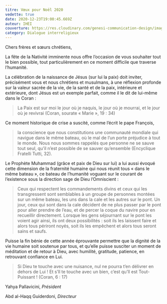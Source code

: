 ```yaml
---
titre: Vœux pour Noël 2020
vedette: true
date: 2020-12-23T19:00:45.669Z
auteur: IHEI
couverture: https://res.cloudinary.com/genesi-communication-design/image/upload/v1608806733/ihei/couvertures/Icone_nativite-christ_dkmpzm.jpg
category: Dialogue interreligieux
---
```

Chers frères et sœurs chrétiens,

La fête de la Nativité imminente nous offre l’occasion de vous souhaiter tout le bien possible, tout particulièrement en ce moment difficile que traverse l’humanité.

La célébration de la naissance de Jésus (sur lui la paix) doit inviter, précisément vous et nous chrétiens et musulmans, à une réflexion profonde sur la valeur sacrée de la vie, de la santé et de la paix, intérieure et extérieure, dont Jésus est un exemple parfait, comme il le dit de lui-même dans le Coran&nbsp;:

> La Paix est sur moi le jour où je naquis, le jour où je mourrai, et le jour où je revivrai (Coran, sourate «&nbsp;Marie&nbsp;», 19&nbsp;: 34)

Ce moment historique de crise a suscité, comme l’écrit le pape François,

> la conscience que nous constitutions une communauté mondiale qui navigue dans le même bateau, où le mal de l’un porte préjudice à tout le monde. Nous nous sommes rappelés que personne ne se sauve tout seul, qu’il n’est possible de se sauver qu’ensemble (Encyclique Fratelli Tutti, 32).

Le Prophète Muhammad (grâce et paix de Dieu sur lui) a lui aussi évoqué cette dimension de la fraternité humaine qui nous réunit tous «&nbsp;dans le même bateau&nbsp;», ce bateau de l’humanité voguant sur le courant de l’existence sous la direction sage de Dieu l’Omniscient&nbsp;:

> Ceux qui respectent les commandements divins et ceux qui les transgressent sont semblables à un groupe de personnes montées sur un même bateau, les uns dans la cale et les autres sur le pont. Un jour, ceux qui sont dans la cale décident de ne plus passer par le pont pour aller prendre de l’eau, et de percer la coque du navire pour en recueillir directement. Lorsque les gens séjournant sur le pont les voient agir ainsi, ils ont deux possibilités&nbsp;: soit ils les laissent faire et alors tous périront noyés, soit ils les empêchent et alors tous seront sains et saufs.

Puisse la fin bénie de cette année éprouvante permettre que la dignité de la vie humaine soit soutenue par tous, et qu’elle puisse susciter un moment de méditation et de retour à Dieu, avec humilité, gratitude, patience, en retrouvant confiance en Lui.

> Si Dieu te touche avec une nuisance, nul ne pourra t’en délivrer en dehors de Lui&nbsp;! Et s’Il te touche avec un bien, c’est qu’Il est Tout-Puissant&nbsp;! (Coran, 6&nbsp;: 17)

Yahya Pallavicini, *Président*

Abd al-Haqq Guiderdoni, *Directeur*